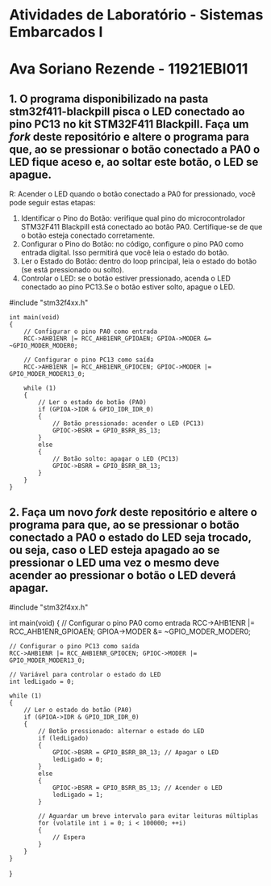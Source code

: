 # Atividades de Laboratório - Sistemas Embarcados I

# Ava Soriano Rezende - 11921EBI011

## 1. O programa disponibilizado na pasta **stm32f411-blackpill** pisca o LED conectado ao pino PC13 no kit STM32F411 Blackpill. Faça um *fork* deste repositório e altere o programa para que, ao se pressionar o botão conectado a PA0 o LED fique aceso e, ao soltar este botão, o LED se apague.

R: Acender o LED quando o botão conectado a PA0 for pressionado, você pode seguir estas etapas:
1) Identificar o Pino do Botão: verifique qual pino do microcontrolador STM32F411 Blackpill está conectado ao botão PA0. Certifique-se de que o botão esteja conectado corretamente.
2) Configurar o Pino do Botão: no código, configure o pino PA0 como entrada digital. Isso permitirá que você leia o estado do botão.
3) Ler o Estado do Botão: dentro do loop principal, leia o estado do botão (se está pressionado ou solto).
4) Controlar o LED: se o botão estiver pressionado, acenda o LED conectado ao pino PC13.Se o botão estiver solto, apague o LED.

#include "stm32f4xx.h"

    int main(void)
    {
        // Configurar o pino PA0 como entrada
        RCC->AHB1ENR |= RCC_AHB1ENR_GPIOAEN; GPIOA->MODER &= ~GPIO_MODER_MODER0;
    
        // Configurar o pino PC13 como saída
        RCC->AHB1ENR |= RCC_AHB1ENR_GPIOCEN; GPIOC->MODER |= GPIO_MODER_MODER13_0;
    
        while (1)
        {
            // Ler o estado do botão (PA0)
            if (GPIOA->IDR & GPIO_IDR_IDR_0)
            {
                // Botão pressionado: acender o LED (PC13)
                GPIOC->BSRR = GPIO_BSRR_BS_13;
            }
            else
            {
                // Botão solto: apagar o LED (PC13)
                GPIOC->BSRR = GPIO_BSRR_BR_13;
            }
        }
    }

## 2. Faça um novo *fork* deste repositório e altere o programa para que, ao se pressionar o botão conectado a PA0 o estado do LED seja trocado, ou seja, caso o LED esteja apagado ao se pressionar o LED uma vez o mesmo deve acender ao pressionar o botão o LED deverá apagar.

#include "stm32f4xx.h"

int main(void)
{
    // Configurar o pino PA0 como entrada
    RCC->AHB1ENR |= RCC_AHB1ENR_GPIOAEN; GPIOA->MODER &= ~GPIO_MODER_MODER0;

    // Configurar o pino PC13 como saída
    RCC->AHB1ENR |= RCC_AHB1ENR_GPIOCEN; GPIOC->MODER |= GPIO_MODER_MODER13_0;

    // Variável para controlar o estado do LED
    int ledLigado = 0;

    while (1)
    {
        // Ler o estado do botão (PA0)
        if (GPIOA->IDR & GPIO_IDR_IDR_0)
        {
            // Botão pressionado: alternar o estado do LED
            if (ledLigado)
            {
                GPIOC->BSRR = GPIO_BSRR_BR_13; // Apagar o LED
                ledLigado = 0;
            }
            else
            {
                GPIOC->BSRR = GPIO_BSRR_BS_13; // Acender o LED
                ledLigado = 1;
            }

            // Aguardar um breve intervalo para evitar leituras múltiplas
            for (volatile int i = 0; i < 100000; ++i)
            {
                // Espera
            }
        }
    }
}
